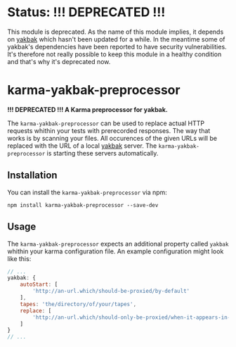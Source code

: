 # Status: **!!! DEPRECATED !!!**

This module is deprecated. As the name of this module implies, it depends on
[yakbak](https://github.com/flickr/yakbak) which hasn't been updated for a
while. In the meantime some of yakbak's dependencies have been reported to have
security vulnerabilities. It's therefore not really possible to keep this module
in a healthy condition and that's why it's deprecated now.

# karma-yakbak-preprocessor

**!!! DEPRECATED !!! A Karma preprocessor for yakbak.**

The `karma-yakbak-preprocessor` can be used to replace actual HTTP requests
whithin your tests with prerecorded responses. The way that works is by scanning
your files. All occurences of the given URLs will be replaced with the URL of a
local [yakbak](https://github.com/flickr/yakbak) server. The
`karma-yakbak-preprocessor` is starting these servers automatically.

## Installation

You can install the `karma-yakbak-preprocessor` via npm:

```shell
npm install karma-yakbak-preprocessor --save-dev
```

## Usage

The `karma-yakbak-preprocessor` expects an additional property called `yakbak`
whithin your karma configuration file. An example configuration might look like
this:

```js
// ...
yakbak: {
    autoStart: [
        'http://an-url.which/should-be-proxied/by-default'
    ],
    tapes: 'the/directory/of/your/tapes',
    replace: [
        'http://an-url.which/should-only-be-proxied/when-it-appears-in-a-test'
    ]
}
// ...
```
